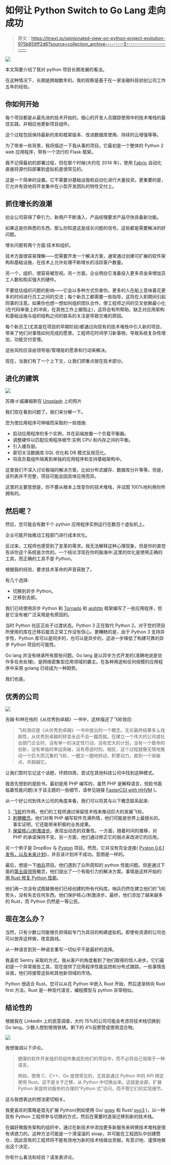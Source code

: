 # 如何让 Python Switch to Go Lang 走向成功

> 原文：<https://itnext.io/opinionated-view-on-python-project-evolution-975b859ff2d6?source=collection_archive---------5----------------------->

![](img/13bf7a3f680a1cfc6d7b9ec1e67065c3.png)

本文简要介绍了我对 python 项目长期发展的看法。

在这种情况下，长期是跨越数年的。我的观察是基于在一家金融科技初创公司工作五年的经验。

## 你如何开始

每个项目都是从最先进的技术开始的。细心的开发人员跟踪使用中的技术堆栈的最佳实践，并相应地更新项目组件。

这个过程包括保持最新的库和框架版本、改进数据库使用、持续的云增强等等。

为了带来一些背景，我将描述一下我从事的项目。它最初是一个整体的 Python 2 web 应用程序，带有一个流行的 Flask 框架。

我不记得最初的部署过程，但在那个时候(大约在 2014 年)，使用 [Fabric](http://www.fabfile.org/) 自动化直接将源代码部署到虚拟机是很常见的。

这是一个简单的设置。它不需要对基础设施和自动化进行大量投资。更重要的是，它允许有效地将开发集中在小型开发团队的特性交付上。

## **抓住增长的浪潮**

创业公司获得了牵引力，新用户不断涌入，产品经理要求产品尽快具备新功能。

如果这是你熟悉的东西，那么你知道这是成长问题的信号。这些都是需要解决的好问题。

增长问题有两个方面:技术和组织。

技术方面很容易理解——您需要开发一个解决方案，通常通过创建可扩展的软件架构和基础设施，在技术上允许处理不断增长的活跃客户数量。

另一个，组织，很容易被忽视。另一方面，企业明白它准备投入更多资金来增加员工人数和购买强大的硬件。

不要低估组织问题的影响——它会以多种方式伤害你。更多的人在船上意味着花更多的时间进行员工之间的交流；每个新员工都需要一些指导，这将在入职期间引起同事的注意。如果你也想一想如何组织团队合作，使工程师之间的交叉依赖最小化(在代码审查上的冲突，在其他工作上被阻止)，这将会有所帮助。缺乏对应用架构和基础设施与组织结构之间的联系的关注是导致灾难的原因。

每个新员工(尤其是在项目的早期阶段)都通过向现有的技术堆栈中引入新的项目，带来了他们对事情如何完成的愿景。工程师花时间学习新事物，导致系统复杂性增加，功能交付变慢。

这些风险应该由领导层/管理层的愿景和行动来解决。

现在，当我们有了一个上下文，让我们把重点放在技术部分。

## 进化的建筑

![](img/c04f4fd72c9613c321031bfd71f79be7.png)

苏珊·d·威廉姆斯在 [Unsplash](https://unsplash.com?utm_source=medium&utm_medium=referral) 上的照片

我们现在看到问题了。我们来分解一下。

您为使应用程序可伸缩而采取的一些措施:

*   启动应用程序的多个实例，并在前端放置一个负载平衡器。
*   调整硬件以匹配应用程序细节:实例 CPU 和内存之间的平衡。
*   引入缓存层。
*   密切关注数据库:SQL 优化和 DB 模式反规范化。
*   将高负载组件隔离到单独的应用程序和支持基础架构中。

这里我们不深入讨论极端的解决方案，比如分布式缓存、数据库分片等等。但是，该列表并不完整，项目可能会因具体应用而异。

这里的主要思想是，你不要从根本上改变你的技术堆栈，并试图 100%地利用你所拥有的。

## 然后呢？

然后，您可能会有数千个 python 应用程序实例运行在数百个虚拟机上。

企业可能开始推动工程部门进行成本优化。

反过来，工程师也感受到了变革的需求。我无法解释这种心理现象，但是你的直觉告诉你这个系统是次优的。一个结论浮现在你的脑海中:这里的优化是使用正确的工具，而正确的工具不是 Python。

根据我的经验，要求技术革命的声音获胜了。

有几个选择:

*   切换到异步 Python。
*   迁移到去郎。

我们已经使用异步 Python 和 [Tornado](https://www.tornadoweb.org/) 和 [aiohttp](https://docs.aiohttp.org/en/stable/) 框架编写了一些应用程序，但是它没有被广泛采用是有原因的。

当时 Python 社区正处于过渡状态。Python 3 正在取代 Python 2。对于您的项目所使用的库在迁移后能否正常工作没有信心。更糟糕的是，由于 Python 3 支持异步性，Python 库可以是同步的，也可以是异步的，这进一步降低了构建可靠的异步 Python 项目的可能性。

Go lang 并没有继承所有那些问题。Go lang 是以异步方式开发的(准确地说是协作多任务处理)，是网络密集型应用领域的霸主。在各种用途和任何规模的应用程序中采用 golang 已经成为一种趋势。

我们也是。

## 优秀的公司

![](img/8e503f95874a92d764a885e5acb78c2d.png)

吉姆·科林在他的《从优秀到卓越》一书中，这样描述了飞轮效应:

> 飞轮效应是《从优秀到卓越》一书中提出的一个概念。无论最终结果多么戏剧性，从优秀到卓越的转变永远不会一蹴而就。在建立一个伟大的公司或社会部门企业时，没有单一的决定性行动，没有宏大的计划，没有一个致命的创新，没有单独的幸运突破，没有奇迹时刻。相反，这个过程就像无情地推动一个巨大而沉重的飞轮，一圈又一圈地转动，积累动力，直到一个突破点，并超越它。

让我们暂时忘记这个话题，环顾四周，尝试在其他科技公司中找到这种模式。

我首先想到的是脸书。最初是用 PHP 编写的，虽然 PHP 是解释语言，但脸书面临着性能问题(关于该主题的一些细节，请参见链接 [FasterCGI with HHVM](https://hhvm.com/blog/1817/fastercgi-with-hhvm) )。

从一个好公司到伟大公司的角度来看，我们可以将其与以下概念联系起来:

1.  [飞轮](https://www.jimcollins.com/concepts/the-flywheel.html)的作用。他们的工程师通过保留技术栈来推动巨大的发展飞轮。
2.  [刺猬概念](https://www.jimcollins.com/concepts/the-hedgehog-concept.html)。他们对用 PHP 编写软件充满热情，他们可能是世界上最擅长的。事实证明，它还能带来积极的业务成果。
3.  [保留核心/刺激进步](https://www.jimcollins.com/concepts/preserve-the-core-stimulate-progress.html)。表现出动态的双重性。一方面，随着时间的推移，对 PHP 的承诺保持不变。另一方面，他们通过修正它的弱点来改进它的应用。

另一个例子是 DropBox 与 [Pyston](https://blog.pyston.org/) 项目。然而，它并没有完全连接( [Pyston 0.6.1 发布，以及未来计划](https://blog.pyston.org/2017/01/31/pyston-0-6-1-released-and-future-plans/))，并且该计划并不成功。意图是一样的。

最后，想提一下[哨兵](https://sentry.io/)项目。他们遇到了众所周知的 python 性能问题。但是通过下面的[第五级领导](https://www.jimcollins.com/concepts/level-five-leadership.html)概念，他们提出了一个有吸引力的解决方案。事情是这样开始的:[用 Rust 修复 Python 性能](https://blog.sentry.io/2016/10/19/fixing-python-performance-with-rust)。

他们再一次没有试图替换他们已经创建的所有代码库。哨兵仍然在建立他们的飞轮势头，没有失去任何东西。他们保护核心/刺激进步。最终，他们添加了越来越多的 Rust，而 Python 仍然是一等公民。

## 现在怎么办？

当然，只有少数公司能够负担得起专门为其目的构建虚拟机。即使有资源的公司也可以放弃这样做，改变路线。

从一种语言到另一种语言重写一切似乎不是最好的选择。

我喜欢 Sentry 采取的方式，我从客户的角度看到了他们取得的惊人进步。它们最初是一个异常报告工具，现在提供了应用程序性能监控和分布式跟踪。一些事情告诉我，他们将接管这些和其他新领域的市场。

Python 很适合 Rust。您可以从在 Python 中嵌入 Rust 开始，然后逐渐转向 Rust first 方法。Rust 是一种现代语言，编程模型与 python 非常相似。

## 结论性的

根据我在 LinkedIn 上的民意调查，大约 15%的公司可能会考虑将技术栈切换到 Go lang。少数人想到使用铁锈。剩下的 4%投票赞成使用混合物。

![](img/377fad67b838b9bccb11a7cb40be2bd9.png)

我想强调以下评论。

> 健康的软件开发组织将组件集成到他们的项目中，而不必将自己局限于一种语言。
> 
> 例如，使用 C、C++、Go 是很常见的，尤其是通过 Python 中的 API 绑定使用 Rust。这不是关于迁移，从 Python 中切换出来。这就是全部，扩展 Python 来提供对服务的合理的“Python 式”访问，而不管它们的实现细节。

这与我想表达的想法密切相关。

我更喜欢的策略是首先扩展 Python(例如使用 Go/ [gopy](https://github.com/go-python/gopy) 和 Rust/ [pyo3](https://github.com/PyO3/pyo3) )，以一种现有 Python 工程师参与切换的方式，然后在需要时逐渐迁移到新的技术栈。

在偏好微服务架构的组织中，通过在新技术中添加更多新服务来转换技术堆栈是很有诱惑力的。这种方法可能是一个滑溜溜的 sloap，并可能在工程团队中创建筒仓，因此现有的工程师将不能有效地为新的技术栈做出贡献。有意识地、谨慎地做出这个决定。

你有什么看法和经验？请发表评论。
